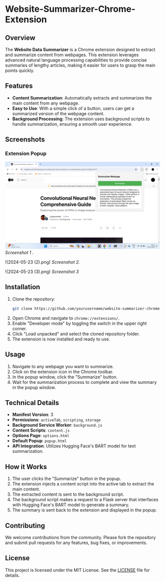 # Website-Summarizer-Chrome-Extension

## Overview
The **Website Data Summarizer** is a Chrome extension designed to extract and summarize content from webpages. This extension leverages advanced natural language processing capabilities to provide concise summaries of lengthy articles, making it easier for users to grasp the main points quickly.

## Features
- **Content Summarization**: Automatically extracts and summarizes the main content from any webpage.
- **Easy to Use**: With a simple click of a button, users can get a summarized version of the webpage content.
- **Background Processing**: The extension uses background scripts to handle summarization, ensuring a smooth user experience.

## Screenshots
### Extension Popup
![Extension Popup](2024-05-23.png)
*Screenshot 1 .*

!(2024-05-23 (2).png)
*Screenshot 2.*

!(2024-05-23 (3).png)
*Screenshot 3*

## Installation
1. Clone the repository:
    ```sh
    git clone https://github.com/yourusername/website-summarizer-chrome-extension.git
    ```
2. Open Chrome and navigate to `chrome://extensions/`.
3. Enable "Developer mode" by toggling the switch in the upper right corner.
4. Click "Load unpacked" and select the cloned repository folder.
5. The extension is now installed and ready to use.

## Usage
1. Navigate to any webpage you want to summarize.
2. Click on the extension icon in the Chrome toolbar.
3. In the popup window, click the "Summarize" button.
4. Wait for the summarization process to complete and view the summary in the popup window.

## Technical Details
- **Manifest Version**: 3
- **Permissions**: `activeTab`, `scripting`, `storage`
- **Background Service Worker**: `background.js`
- **Content Scripts**: `content.js`
- **Options Page**: `options.html`
- **Default Popup**: `popup.html`
- **API Integration**: Utilizes Hugging Face's BART model for text summarization.

## How it Works
1. The user clicks the "Summarize" button in the popup.
2. The extension injects a content script into the active tab to extract the main content.
3. The extracted content is sent to the background script.
4. The background script makes a request to a Flask server that interfaces with Hugging Face's BART model to generate a summary.
5. The summary is sent back to the extension and displayed in the popup.

## Contributing
We welcome contributions from the community. Please fork the repository and submit pull requests for any features, bug fixes, or improvements.

## License
This project is licensed under the MIT License. See the [LICENSE](LICENSE) file for details.
